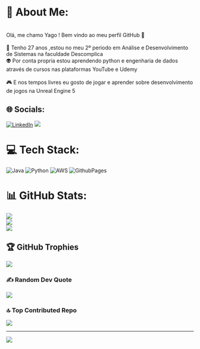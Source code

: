 # 💫 About Me:
<br>Olá, me chamo Yago ! Bem vindo ao meu perfil GitHub 👋<br><br>🔭 Tenho 27 anos ,estou no meu 2º  periodo em Análise e Desenvolvimento de Sistemas na faculdade Descomplica<br>👽 Por conta propria estou aprendendo python e engenharia de dados através de cursos nas plataformas YouTube e Udemy<br><br>🎮 E nos tempos livres eu gosto de jogar e aprender sobre desenvolvimento de jogos na Unreal Engine 5


## 🌐 Socials:
[![LinkedIn](https://img.shields.io/badge/LinkedIn-%230077B5.svg?logo=linkedin&logoColor=white)](https://www.linkedin.com/in/yagosalomanprogramador/) 
<a href = "mailto:yagodealmeidacs@gmail.com"><img src="https://img.shields.io/badge/Gmail-D14836?style=for-the-badge&logo=gmail&logoColor=white" target="_blank"></a>

# 💻 Tech Stack:
![Java](https://img.shields.io/badge/java-%23ED8B00.svg?style=for-the-badge&logo=openjdk&logoColor=white) ![Python](https://img.shields.io/badge/python-3670A0?style=for-the-badge&logo=python&logoColor=ffdd54) ![AWS](https://img.shields.io/badge/AWS-%23FF9900.svg?style=for-the-badge&logo=amazon-aws&logoColor=white) ![GithubPages](https://img.shields.io/badge/github%20pages-121013?style=for-the-badge&logo=github&logoColor=white)
# 📊 GitHub Stats:
![](https://github-readme-stats.vercel.app/api?username=YagoCastello&theme=shades-of-purple&hide_border=false&include_all_commits=true&count_private=true)<br/>
![](https://github-readme-streak-stats.herokuapp.com/?user=YagoCastello&theme=shades-of-purple&hide_border=false)<br/>
![](https://github-readme-stats.vercel.app/api/top-langs/?username=YagoCastello&theme=shades-of-purple&hide_border=false&include_all_commits=true&count_private=true&layout=compact)

## 🏆 GitHub Trophies
![](https://github-profile-trophy.vercel.app/?username=YagoCastello&theme=radical&no-frame=false&no-bg=true&margin-w=4)

### ✍️ Random Dev Quote
![](https://quotes-github-readme.vercel.app/api?type=vetical&theme=radical)

### 🔝 Top Contributed Repo
![](https://github-contributor-stats.vercel.app/api?username=YagoCastello&limit=5&theme=dark&combine_all_yearly_contributions=true)



---
[![](https://visitcount.itsvg.in/api?id=YagoCastello&icon=0&color=0)](https://visitcount.itsvg.in)

<!-- Proudly created with GPRM ( https://gprm.itsvg.in ) -->
